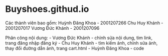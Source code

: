 # Buyshoes.githud.io

Các thành viên bao gồm: 
    Huỳnh Đăng Khoa - 2001207266
    Chu Huy Khánh - 2001207017 
    Vương Đức Khánh - 2001207096


Phân công nội dung: 
    - Vương Đức Khánh - chỉnh sửa nội dung, tìm link, trang đăng nhập đăng ký
    - Chu Huy Khánh - tìm kiếm ảnh, chỉnh sửa ảnh, thay đổi đường dẫn ảnh, trang cart.html 
    - Huỳnh Đăng Khoa - code 
